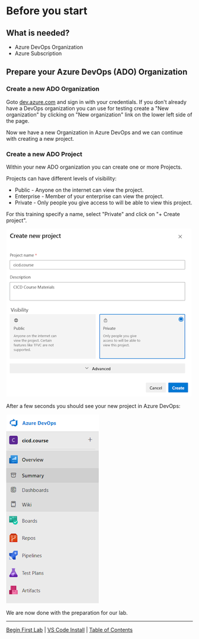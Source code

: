 # Before you start

## What is needed?

* Azure DevOps Organization
* Azure Subscription

## Prepare your Azure DevOps (ADO) Organization

### Create a new ADO Organization

Goto [dev.azure.com](http://dev.azure.com) and sign in with your credentials. If you don't already have a DevOps organization you can use for testing create a "New organization" by clicking on "New organization" link on the lower left side of the page.

Now we have a new Organization in Azure DevOps and we can continue with creating a new project.

### Create a new ADO Project

Within your new ADO organization you can create one or more Projects.

Projects can have different levels of visibility:

* Public - Anyone on the internet can view the project.
* Enterprise - Member of your enterprise can view the project.
* Private - Only people you give access to will be able to view this project.

For this training specify a name, select "Private" and click on "+ Create project".

![Create a new Project](img/010_new_devops_project.png)

After a few seconds you should see your new project in Azure DevOps:

![First look / new project](img/020_first_look_new_project.png)

We are now done with the preparation for our lab.

<!-- ------------------------------------------------------------------------------------------ -->
---

[Begin First Lab](../lab1/lab1.md) | [VS Code Install](../lab0/Visual-Studio-Code.md) | [Table of Contents](../../README.md)
